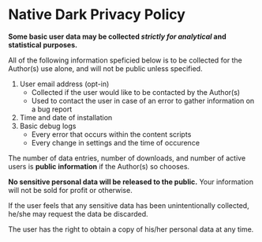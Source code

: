 # Native Dark Privacy Policy

**Some basic user data may be collected *strictly for analytical* and statistical purposes.**

All of the following information speficied below is to be collected for the Author(s) use alone, and will not be public unless specified.

 1. User email address (opt-in)
    * Collected if the user would like to be contacted by the Author(s)
    * Used to contact the user in case of an error to gather information on a bug report
 2. Time and date of installation
 3. Basic debug logs
    * Every error that occurs within the content scripts
    * Every change in settings and the time of occurence
    
The number of data entries, number of downloads, and number of active users is **public information** if the Author(s) so chooses.

**No sensitive personal data will be released to the public.** Your information will not be sold for profit or otherwise.

If the user feels that any sensitive data has been unintentionally collected, he/she may request the data be discarded.

The user has the right to obtain a copy of his/her personal data at any time.
